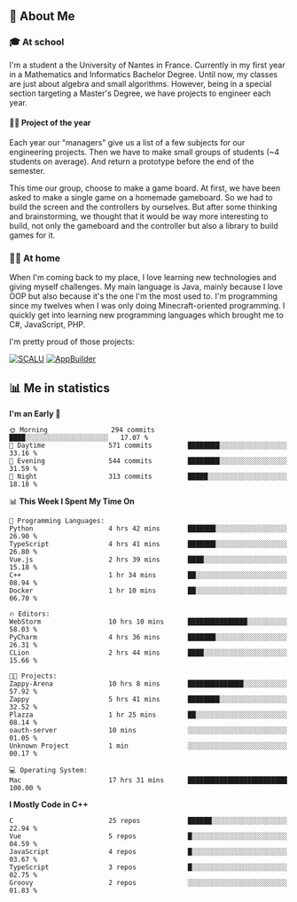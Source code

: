 ## 👀 About Me

### 🎓 At school

I'm a student a the University of Nantes in France. Currently in my first year in a Mathematics and Informatics Bachelor Degree. Until now, my classes are just about algebra and small algorithms. However, being in a special section targeting a Master's Degree, we have projects to engineer each year. 

#### 🔧🔬 Project of the year

Each year our "managers" give us a list of a few subjects for our engineering projects. Then we have to make small groups of students (~4 students on average). And return a prototype before the end of the semester.

This time our group, choose to make a game board. At first, we have been asked to make a single game on a homemade gameboard. So we had to build the screen and the controllers by ourselves. 
But after some thinking and brainstorming, we thought that it would be way more interesting to build, not only the gameboard and the controller but also a library to build games for it.

### 👨‍💻 At home

When I'm coming back to my place, I love learning new technologies and giving myself challenges. My main language is Java, mainly because I love OOP but also because it's the one I'm the most used to. I'm programming since my twelves when I was only doing Minecraft-oriented programming.  I quickly get into learning new programming languages which brought me to C#, JavaScript, PHP. 

I'm pretty proud of those projects:

[![SCALU](https://github-readme-stats.vercel.app/api/pin?username=renardfute&repo=SCALU)](https://github.com/renardfute/scalu)
[![AppBuilder](https://github-readme-stats.vercel.app/api/pin?username=pulsedev2&repo=AppBuilder)](https://github.com/pulsedev2/AppBuilder)

## 📊 Me in statistics
<!--START_SECTION:waka-->
**I'm an Early 🐤** 

```text
🌞 Morning                294 commits         ████░░░░░░░░░░░░░░░░░░░░░   17.07 % 
🌆 Daytime                571 commits         ████████░░░░░░░░░░░░░░░░░   33.16 % 
🌃 Evening                544 commits         ████████░░░░░░░░░░░░░░░░░   31.59 % 
🌙 Night                  313 commits         █████░░░░░░░░░░░░░░░░░░░░   18.18 % 
```


📊 **This Week I Spent My Time On** 

```text
💬 Programming Languages: 
Python                   4 hrs 42 mins       ███████░░░░░░░░░░░░░░░░░░   26.90 % 
TypeScript               4 hrs 41 mins       ███████░░░░░░░░░░░░░░░░░░   26.80 % 
Vue.js                   2 hrs 39 mins       ████░░░░░░░░░░░░░░░░░░░░░   15.18 % 
C++                      1 hr 34 mins        ██░░░░░░░░░░░░░░░░░░░░░░░   08.94 % 
Docker                   1 hr 10 mins        ██░░░░░░░░░░░░░░░░░░░░░░░   06.70 % 

🔥 Editors: 
WebStorm                 10 hrs 10 mins      ███████████████░░░░░░░░░░   58.03 % 
PyCharm                  4 hrs 36 mins       ███████░░░░░░░░░░░░░░░░░░   26.31 % 
CLion                    2 hrs 44 mins       ████░░░░░░░░░░░░░░░░░░░░░   15.66 % 

🐱‍💻 Projects: 
Zappy-Arena              10 hrs 8 mins       ██████████████░░░░░░░░░░░   57.92 % 
Zappy                    5 hrs 41 mins       ████████░░░░░░░░░░░░░░░░░   32.52 % 
Plazza                   1 hr 25 mins        ██░░░░░░░░░░░░░░░░░░░░░░░   08.14 % 
oauth-server             10 mins             ░░░░░░░░░░░░░░░░░░░░░░░░░   01.05 % 
Unknown Project          1 min               ░░░░░░░░░░░░░░░░░░░░░░░░░   00.17 % 

💻 Operating System: 
Mac                      17 hrs 31 mins      █████████████████████████   100.00 % 
```

**I Mostly Code in C++** 

```text
C                        25 repos            ██████░░░░░░░░░░░░░░░░░░░   22.94 % 
Vue                      5 repos             █░░░░░░░░░░░░░░░░░░░░░░░░   04.59 % 
JavaScript               4 repos             █░░░░░░░░░░░░░░░░░░░░░░░░   03.67 % 
TypeScript               3 repos             █░░░░░░░░░░░░░░░░░░░░░░░░   02.75 % 
Groovy                   2 repos             ░░░░░░░░░░░░░░░░░░░░░░░░░   01.83 % 
```




<!--END_SECTION:waka-->
